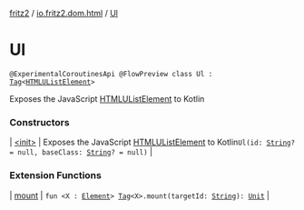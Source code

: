 [fritz2](../../index.md) / [io.fritz2.dom.html](../index.md) / [Ul](./index.md)

# Ul

`@ExperimentalCoroutinesApi @FlowPreview class Ul : `[`Tag`](../../io.fritz2.dom/-tag/index.md)`<`[`HTMLUListElement`](https://kotlinlang.org/api/latest/jvm/stdlib/org.w3c.dom/-h-t-m-l-u-list-element/index.html)`>`

Exposes the JavaScript [HTMLUListElement](https://developer.mozilla.org/en/docs/Web/API/HTMLUListElement) to Kotlin

### Constructors

| [&lt;init&gt;](-init-.md) | Exposes the JavaScript [HTMLUListElement](https://developer.mozilla.org/en/docs/Web/API/HTMLUListElement) to Kotlin`Ul(id: `[`String`](https://kotlinlang.org/api/latest/jvm/stdlib/kotlin/-string/index.html)`? = null, baseClass: `[`String`](https://kotlinlang.org/api/latest/jvm/stdlib/kotlin/-string/index.html)`? = null)` |

### Extension Functions

| [mount](../../io.fritz2.dom/mount.md) | `fun <X : `[`Element`](https://kotlinlang.org/api/latest/jvm/stdlib/org.w3c.dom/-element/index.html)`> `[`Tag`](../../io.fritz2.dom/-tag/index.md)`<X>.mount(targetId: `[`String`](https://kotlinlang.org/api/latest/jvm/stdlib/kotlin/-string/index.html)`): `[`Unit`](https://kotlinlang.org/api/latest/jvm/stdlib/kotlin/-unit/index.html) |

